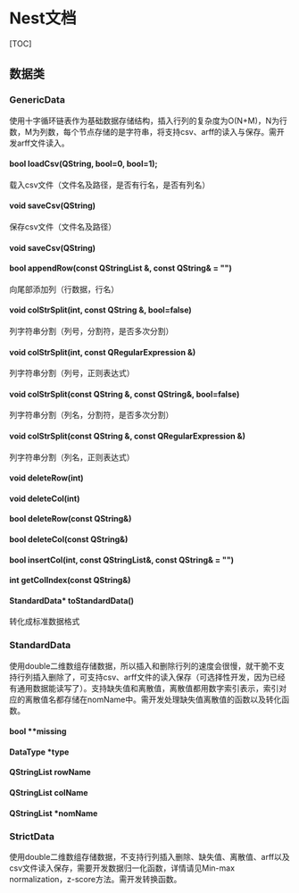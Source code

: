 # Nest文档

[TOC]

## 数据类

### GenericData

​	使用十字循环链表作为基础数据存储结构，插入行列的复杂度为O(N+M)，N为行数，M为列数，每个节点存储的是字符串，将支持csv、arff的读入与保存。需开发arff文件读入。
#### bool loadCsv(QString, bool=0, bool=1);
载入csv文件（文件名及路径，是否有行名，是否有列名）
#### void saveCsv(QString)

保存csv文件（文件名及路径）

#### void saveCsv(QString)

#### bool appendRow(const QStringList &, const QString& = "")

向尾部添加列（行数据，行名）

#### void colStrSplit(int, const QString &, bool=false)

列字符串分割（列号，分割符，是否多次分割）

#### void colStrSplit(int, const QRegularExpression &)

列字符串分割（列号，正则表达式）

#### void colStrSplit(const QString &, const QString&, bool=false)

列字符串分割（列名，分割符，是否多次分割）

#### void colStrSplit(const QString &, const QRegularExpression &)

列字符串分割（列名，正则表达式）

#### void deleteRow(int)

#### void deleteCol(int)

#### bool deleteRow(const QString&)

#### bool deleteCol(const QString&)

#### bool insertCol(int, const QStringList&, const QString& = "")

#### int getColIndex(const QString&)

#### StandardData* toStandardData()

转化成标准数据格式

### StandardData

​	使用double二维数组存储数据，所以插入和删除行列的速度会很慢，就干脆不支持行列插入删除了，可支持csv、arff文件的读入保存（可选择性开发，因为已经有通用数据能读写了）。支持缺失值和离散值，离散值都用数字索引表示，索引对应的离散值名都存储在nomName中。需开发处理缺失值离散值的函数以及转化函数。

#### bool \*\*missing

#### DataType \*type

#### QStringList rowName

#### QStringList colName

#### QStringList \*nomName


### StrictData

​	使用double二维数组存储数据，不支持行列插入删除、缺失值、离散值、arff以及csv文件读入保存，需要开发数据归一化函数，详情请见Min-max normalization，z-score方法。需开发转换函数。



